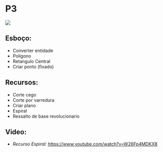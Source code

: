 # P3
![](https://github.com/Natalnet/GCAD/blob/master/P3/P3.JPG)
## Esboço:
* Converter entidade
* Polígono 
* Retangulo Central
* Criar ponto (fixado)

## Recursos:
* Corte cego
* Corte por varredura
* Criar plano
* Espiral
* Ressalto de base revolucionario <br>


## Video:
* *Recurso Espiral:* https://www.youtube.com/watch?v=W26Fp4MDKX8
